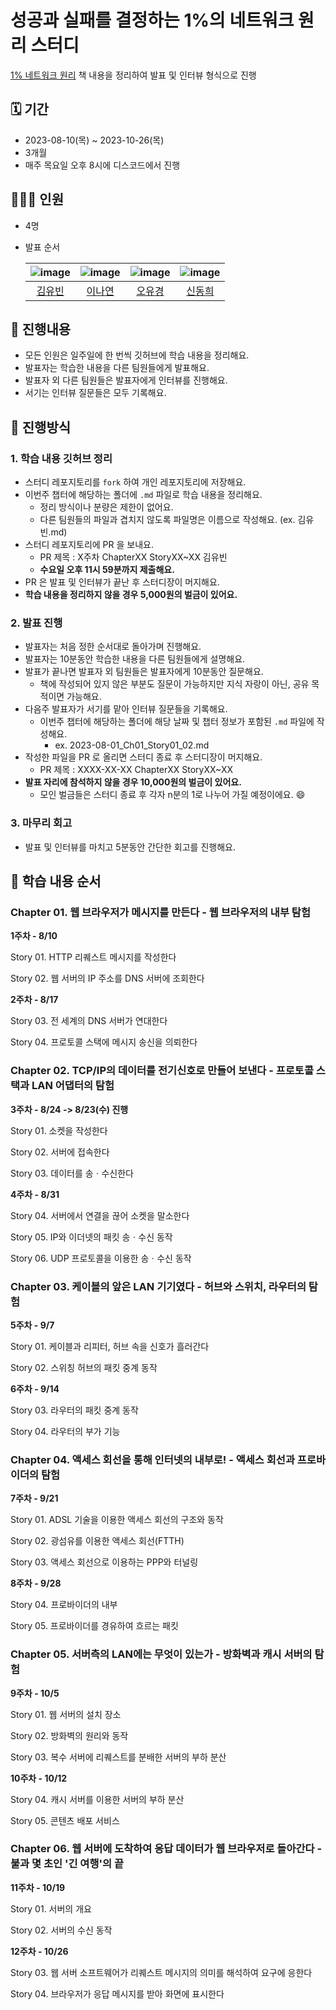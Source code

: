# 성공과 실패를 결정하는 1%의 네트워크 원리 스터디

[1% 네트워크 원리](https://product.kyobobook.co.kr/detail/S000000559964) 책 내용을 정리하여 발표 및 인터뷰 형식으로 진행

## 🗓 기간

- 2023-08-10(목) ~ 2023-10-26(목)
- 3개월
- 매주 목요일 오후 8시에 디스코드에서 진행

## 👨‍👩‍👧 인원

- 4명
- 발표 순서

  |![image](https://avatars.githubusercontent.com/u/92148749?v=4)|![image](https://avatars.githubusercontent.com/u/77628363?v=4)|![image](https://avatars.githubusercontent.com/u/65996149?v=4) |![image](https://avatars.githubusercontent.com/u/82931413?v=4)|
  |:---:|:---:|:---:|:---:|
  |[김유빈](https://github.com/kyukong)|[이나연](https://github.com/yeon2lee)|[오유경](https://github.com/o-dev-lab)|[신동희](https://github.com/easydong02)|

## 🚀 진행내용

- 모든 인원은 일주일에 한 번씩 깃허브에 학습 내용을 정리해요.
- 발표자는 학습한 내용을 다른 팀원들에게 발표해요.
- 발표자 외 다른 팀원들은 발표자에게 인터뷰를 진행해요.
- 서기는 인터뷰 질문들은 모두 기록해요.

## 📑 진행방식

### 1. 학습 내용 깃허브 정리

- 스터디 레포지토리를 `fork` 하여 개인 레포지토리에 저장해요.
- 이번주 챕터에 해당하는 폴더에 `.md` 파일로 학습 내용을 정리해요.
    - 정리 방식이나 분량은 제한이 없어요.
    - 다른 팀원들의 파일과 겹치지 않도록 파일명은 이름으로 작성해요. (ex. 김유빈.md)
- 스터디 레포지토리에 PR 을 보내요.
    - PR 제목 : X주차 ChapterXX StoryXX~XX 김유빈
    - **수요일 오후 11시 59분까지 제출해요.**
- PR 은 발표 및 인터뷰가 끝난 후 스터디장이 머지해요.
- **학습 내용을 정리하지 않을 경우 5,000원의 벌금이 있어요.**

### 2. 발표 진행

- 발표자는 처음 정한 순서대로 돌아가며 진행해요.
- 발표자는 10분동안 학습한 내용을 다른 팀원들에게 설명해요.
- 발표가 끝나면 발표자 외 팀원들은 발표자에게 10분동안 질문해요.
    - 책에 작성되어 있지 않은 부분도 질문이 가능하지만 지식 자랑이 아닌, 공유 목적이면 가능해요.
- 다음주 발표자가 서기를 맡아 인터뷰 질문들을 기록해요.
    - 이번주 챕터에 해당하는 폴더에 해당 날짜 및 챕터 정보가 포함된 `.md` 파일에 작성해요.
        - ex. 2023-08-01_Ch01_Story01_02.md
- 작성한 파일을 PR 로 올리면 스터디 종료 후 스터디장이 머지해요.
    - PR 제목 : XXXX-XX-XX ChapterXX StoryXX~XX
- **발표 자리에 참석하지 않을 경우 10,000원의 벌금이 있어요.**
  - 모인 벌금들은 스터디 종료 후 각자 n분의 1로 나누어 가질 예정이에요. 😄 

### 3. 마무리 회고

- 발표 및 인터뷰를 마치고 5분동안 간단한 회고를 진행해요.

## 📖 학습 내용 순서

### Chapter 01. 웹 브라우저가 메시지를 만든다 - 웹 브라우저의 내부 탐험

**1주차 - 8/10**

Story 01. HTTP 리퀘스트 메시지를 작성한다

Story 02. 웹 서버의 IP 주소를 DNS 서버에 조회한다

**2주차 - 8/17**

Story 03. 전 세계의 DNS 서버가 연대한다

Story 04. 프로토콜 스택에 메시지 송신을 의뢰한다

### Chapter 02. TCP/IP의 데이터를 전기신호로 만들어 보낸다 - 프로토콜 스택과 LAN 어댑터의 탐험

**3주차 - 8/24 -> 8/23(수) 진행**

Story 01. 소켓을 작성한다

Story 02. 서버에 접속한다

Story 03. 데이터를 송ㆍ수신한다

**4주차 - 8/31**

Story 04. 서버에서 연결을 끊어 소켓을 말소한다

Story 05. IP와 이더넷의 패킷 송ㆍ수신 동작

Story 06. UDP 프로토콜을 이용한 송ㆍ수신 동작

### Chapter 03. 케이블의 앞은 LAN 기기였다 - 허브와 스위치, 라우터의 탐험

**5주차 - 9/7**

Story 01. 케이블과 리피터, 허브 속을 신호가 흘러간다

Story 02. 스위칭 허브의 패킷 중계 동작

**6주차 - 9/14**

Story 03. 라우터의 패킷 중계 동작

Story 04. 라우터의 부가 기능

### Chapter 04. 액세스 회선을 통해 인터넷의 내부로! - 액세스 회선과 프로바이더의 탐험

**7주차 - 9/21**

Story 01. ADSL 기술을 이용한 액세스 회선의 구조와 동작

Story 02. 광섬유를 이용한 액세스 회선(FTTH)

Story 03. 액세스 회선으로 이용하는 PPP와 터널링

**8주차 - 9/28**

Story 04. 프로바이더의 내부

Story 05. 프로바이더를 경유하여 흐르는 패킷

### Chapter 05. 서버측의 LAN에는 무엇이 있는가 - 방화벽과 캐시 서버의 탐험

**9주차 - 10/5**

Story 01. 웹 서버의 설치 장소

Story 02. 방화벽의 원리와 동작

Story 03. 복수 서버에 리퀘스트를 분배한 서버의 부하 분산

**10주차 - 10/12**

Story 04. 캐시 서버를 이용한 서버의 부하 분산

Story 05. 콘텐츠 배포 서비스

### Chapter 06. 웹 서버에 도착하여 응답 데이터가 웹 브라우저로 돌아간다 - 불과 몇 초인 '긴 여행'의 끝

**11주차 - 10/19**

Story 01. 서버의 개요

Story 02. 서버의 수신 동작

**12주차 - 10/26**

Story 03. 웹 서버 소프트웨어가 리퀘스트 메시지의 의미를 해석하여 요구에 응한다

Story 04. 브라우저가 응답 메시지를 받아 화면에 표시한다
